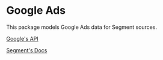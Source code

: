 # Google Ads

This package models Google Ads data for Segment sources.

[Google's API](https://developers.google.com/adwords/api/docs/appendix/reports#ad) 

[Segment's Docs](https://segment.com/docs/connections/sources/catalog/cloud-apps/google-ads/)
